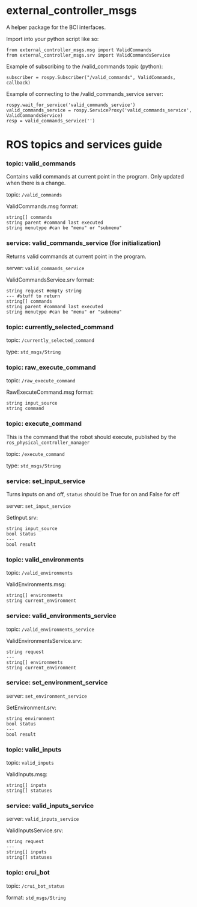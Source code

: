 # external_controller_msgs
A helper package for the BCI interfaces.
    
    
Import into your python script like so:

    from external_controller_msgs.msg import ValidCommands
    from external_controller_msgs.srv import ValidCommandsService
    
Example of subscribing to the /valid_commands topic (python):
    
    subscriber = rospy.Subscriber("/valid_commands", ValidCommands, callback)

Example of connecting to the /valid_commands_service server:

    rospy.wait_for_service('valid_commands_service')
    valid_commands_service = rospy.ServiceProxy('valid_commands_service', ValidCommandsService)
    resp = valid_commands_service('')
    


# ROS topics and services guide

### topic: valid_commands
Contains valid commands at current point in the program. Only updated when there is a change.

topic: `/valid_commands`

ValidCommands.msg format:

    string[] commands
    string parent #command last executed
    string menutype #can be "menu" or "submenu"

### service: valid_commands_service (for initialization)
Returns valid commands at current point in the program.

server: `valid_commands_service`

ValidCommandsService.srv format:

    string request #empty string
    --- #stuff to return
    string[] commands
    string parent #command last executed
    string menutype #can be "menu" or "submenu"




### topic: currently_selected_command
topic: `/currently_selected_command`

type: `std_msgs/String`
    
### topic: raw_execute_command
topic: `/raw_execute_command`

RawExecuteCommand.msg format:

    string input_source
    string command
    
### topic: execute_command
This is the command that the robot should execute, published by the `ros_physical_controller_manager`

topic: `/execute_command`

type: `std_msgs/String`

### service: set_input_service
Turns inputs on and off, `status` should be True for on and False for off

server: `set_input_service`

SetInput.srv:

    string input_source
    bool status
    ---
    bool result

### topic: valid_environments
topic: `/valid_environments`

ValidEnvironments.msg:
    
    string[] environments
    string current_environment    

### service: valid_environments_service
topic: `/valid_environments_service`

ValidEnvironmentsService.srv:
    
    string request
    ---
    string[] environments
    string current_environment
    


### service: set_environment_service
server: `set_environment_service`

SetEnvironment.srv:

    string environment
    bool status
    ---
    bool result
    
    
    
### topic: valid_inputs
topic: `valid_inputs`

ValidInputs.msg:
    
    string[] inputs
    string[] statuses
    
### service: valid_inputs_service
server: `valid_inputs_service`

ValidInputsService.srv:
    
    string request
    ---
    string[] inputs
    string[] statuses
        
### topic: crui_bot
topic: `/crui_bot_status`

format: `std_msgs/String`